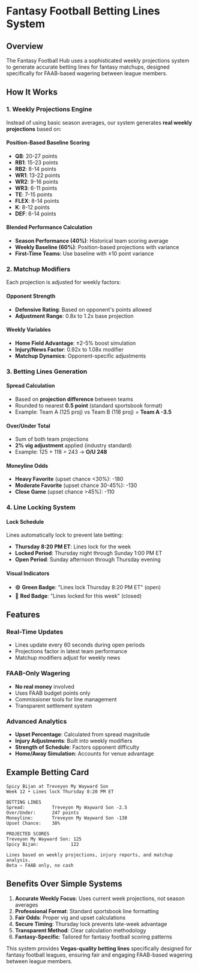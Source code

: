 # Fantasy Football Betting Lines System

## Overview
The Fantasy Football Hub uses a sophisticated weekly projections system to generate accurate betting lines for fantasy matchups, designed specifically for FAAB-based wagering between league members.

## How It Works

### 1. Weekly Projections Engine
Instead of using basic season averages, our system generates **real weekly projections** based on:

#### Position-Based Baseline Scoring
- **QB**: 20-27 points
- **RB1**: 15-23 points  
- **RB2**: 8-14 points
- **WR1**: 13-22 points
- **WR2**: 9-16 points
- **WR3**: 6-11 points
- **TE**: 7-15 points
- **FLEX**: 8-14 points
- **K**: 8-12 points
- **DEF**: 6-14 points

#### Blended Performance Calculation
- **Season Performance (40%)**: Historical team scoring average
- **Weekly Baseline (60%)**: Position-based projections with variance
- **First-Time Teams**: Use baseline with ±10 point variance

### 2. Matchup Modifiers
Each projection is adjusted for weekly factors:

#### Opponent Strength
- **Defensive Rating**: Based on opponent's points allowed
- **Adjustment Range**: 0.8x to 1.2x base projection

#### Weekly Variables
- **Home Field Advantage**: ±2-5% boost simulation
- **Injury/News Factor**: 0.92x to 1.08x modifier
- **Matchup Dynamics**: Opponent-specific adjustments

### 3. Betting Lines Generation

#### Spread Calculation
- Based on **projection difference** between teams
- Rounded to nearest **0.5 point** (standard sportsbook format)
- Example: Team A (125 proj) vs Team B (118 proj) = **Team A -3.5**

#### Over/Under Total
- Sum of both team projections
- **2% vig adjustment** applied (industry standard)
- Example: 125 + 118 = 243 → **O/U 248**

#### Moneyline Odds
- **Heavy Favorite** (upset chance <30%): -180
- **Moderate Favorite** (upset chance 30-45%): -130  
- **Close Game** (upset chance >45%): -110

### 4. Line Locking System

#### Lock Schedule
Lines automatically lock to prevent late betting:

- **Thursday 8:20 PM ET**: Lines lock for the week
- **Locked Period**: Thursday night through Sunday 1:00 PM ET
- **Open Period**: Sunday afternoon through Thursday evening

#### Visual Indicators
- 🟢 **Green Badge**: "Lines lock Thursday 8:20 PM ET" (open)
- 🔴 **Red Badge**: "Lines locked for this week" (closed)

## Features

### Real-Time Updates
- Lines update every 60 seconds during open periods
- Projections factor in latest team performance
- Matchup modifiers adjust for weekly news

### FAAB-Only Wagering
- **No real money** involved
- Uses FAAB budget points only
- Commissioner tools for line management
- Transparent settlement system

### Advanced Analytics
- **Upset Percentage**: Calculated from spread magnitude
- **Injury Adjustments**: Built into weekly modifiers  
- **Strength of Schedule**: Factors opponent difficulty
- **Home/Away Simulation**: Accounts for venue advantage

## Example Betting Card

```
Spicy Bijan at Treveyon My Wayward Son
Week 12 • Lines lock Thursday 8:20 PM ET

BETTING LINES
Spread:          Treveyon My Wayward Son -2.5
Over/Under:      247 points
Moneyline:       Treveyon My Wayward Son -130
Upset Chance:    38%

PROJECTED SCORES
Treveyon My Wayward Son: 125
Spicy Bijan:            122

Lines based on weekly projections, injury reports, and matchup analysis.
Beta — FAAB only, no cash
```

## Benefits Over Simple Systems

1. **Accurate Weekly Focus**: Uses current week projections, not season averages
2. **Professional Format**: Standard sportsbook line formatting  
3. **Fair Odds**: Proper vig and upset calculations
4. **Secure Timing**: Thursday lock prevents late-week advantage
5. **Transparent Method**: Clear calculation methodology
6. **Fantasy-Specific**: Tailored for fantasy football scoring patterns

This system provides **Vegas-quality betting lines** specifically designed for fantasy football leagues, ensuring fair and engaging FAAB-based wagering between league members.
